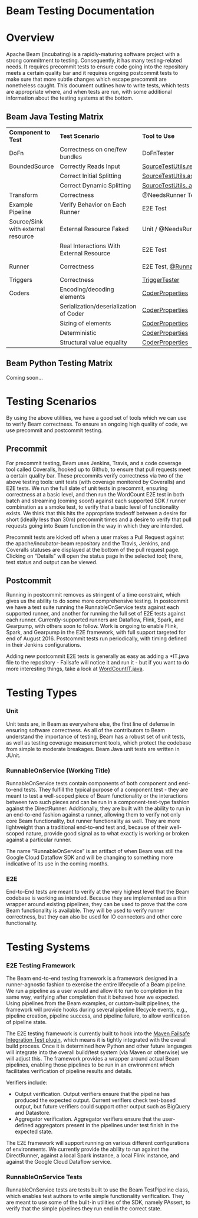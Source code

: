 # Beam Testing Documentation

# Overview

Apache Beam (incubating) is a rapidly-maturing software project with a strong commitment to testing. Consequently, it has many testing-related needs. It requires precommit tests to ensure code going into the repository meets a certain quality bar and it requires ongoing postcommit tests to make sure that more subtle changes which escape precommit are nonetheless caught. This document outlines how to write tests, which tests are appropriate where, and when tests are run, with some additional information about the testing systems at the bottom.

## Beam Java Testing Matrix


<table>
  <tr>
   <td><strong>Component to Test</strong>
   </td>
   <td><strong>Test Scenario</strong>
   </td>
   <td><strong>Tool to Use</strong>
   </td>
   <td><strong>Link to Example</strong>
   </td>
  </tr>
  <tr>
   <td>DoFn
   </td>
   <td>Correctness on one/few bundles
   </td>
   <td>DoFnTester
   </td>
   <td><a href="https://github.com/apache/incubator-beam/blob/master/sdks/java/io/google-cloud-platform/src/test/java/org/apache/beam/sdk/io/gcp/bigquery/BigQueryIOTest.java#L1325">BigQueryIOTest</a>
   </td>
  </tr>
  <tr>
   <td>BoundedSource
   </td>
   <td>Correctly Reads Input
   </td>
   <td><a href="https://github.com/apache/incubator-beam/blob/master/sdks/java/core/src/main/java/org/apache/beam/sdk/testing/SourceTestUtils.java#L128">SourceTestUtils.readFromSource</a>
   </td>
   <td><a href="https://github.com/apache/incubator-beam/blob/84a0dd1714028370befa80dea16f720edce05252/sdks/java/core/src/test/java/org/apache/beam/sdk/io/TextIOTest.java#L972">TextIOTest</a>
   </td>
  </tr>
  <tr>
   <td>
   </td>
   <td>Correct Initial Splitting
   </td>
   <td><a href="https://github.com/apache/incubator-beam/blob/master/sdks/java/core/src/main/java/org/apache/beam/sdk/testing/SourceTestUtils.java#L201">SourceTestUtils.assertSourcesEqualReferenceSource</a>
   </td>
   <td><a href="https://github.com/apache/incubator-beam/blob/8b1e64a668489297e11926124c4eee6c8f69a3a7/sdks/java/io/google-cloud-platform/src/test/java/org/apache/beam/sdk/io/gcp/bigtable/BigtableIOTest.java#L339">BigtableTest</a>
   </td>
  </tr>
  <tr>
   <td>
   </td>
   <td>Correct Dynamic Splitting
   </td>
   <td><a href="https://github.com/apache/incubator-beam/blob/master/sdks/java/core/src/main/java/org/apache/beam/sdk/testing/SourceTestUtils.java#L541">SourceTestUtils. assertSplitAtFractionExhaustive</a>
   </td>
   <td><a href="https://github.com/apache/incubator-beam/blob/84a0dd1714028370befa80dea16f720edce05252/sdks/java/core/src/test/java/org/apache/beam/sdk/io/TextIOTest.java#L1021">TextIOTest</a>
   </td>
  </tr>
  <tr>
   <td>Transform
   </td>
   <td>Correctness
   </td>
   <td>@NeedsRunner Test
   </td>
   <td><a href="https://github.com/apache/incubator-beam/blob/master/sdks/java/core/src/test/java/org/apache/beam/sdk/transforms/ParDoTest.java#L1199">ParDoTest</a>
   </td>
  </tr>
  <tr>
   <td>Example Pipeline
   </td>
   <td>Verify Behavior on Each Runner
   </td>
   <td>E2E Test
   </td>
   <td><a href="https://github.com/apache/incubator-beam/blob/master/examples/java/src/test/java/org/apache/beam/examples/WordCountIT.java#L76">WordCountIT</a>
   </td>
  </tr>
  <tr>
   <td>Source/Sink with external resource
   </td>
   <td>External Resource Faked
   </td>
   <td>Unit / @NeedsRunner Test
   </td>
   <td><a href="https://github.com/apache/incubator-beam/blob/84a0dd1714028370befa80dea16f720edce05252/sdks/java/io/google-cloud-platform/src/test/java/org/apache/beam/sdk/io/gcp/bigtable/BigtableIOTest.java#L646">FakeBigtableService in BigtableTest</a>
   </td>
  </tr>
  <tr>
   <td>
   </td>
   <td>Real Interactions With External Resource
   </td>
   <td>E2E Test
   </td>
   <td><a href="https://github.com/apache/incubator-beam/blob/84a0dd1714028370befa80dea16f720edce05252/sdks/java/io/google-cloud-platform/src/test/java/org/apache/beam/sdk/io/gcp/bigtable/BigtableReadIT.java#L40">BigtableReadIT</a>
   </td>
  </tr>
  <tr>
   <td>Runner
   </td>
   <td>Correctness
   </td>
   <td>E2E Test, <a href="https://github.com/apache/incubator-beam/blob/master/runners/pom.xml#L47">@RunnableonService</a>
   </td>
   <td><a href="https://github.com/apache/incubator-beam/blob/master/examples/java/src/test/java/org/apache/beam/examples/WordCountIT.java#L78">WordCountIT</a>, <a href="https://github.com/apache/incubator-beam/blob/master/sdks/java/core/src/test/java/org/apache/beam/sdk/transforms/ParDoTest.java">ParDoTest</a>
   </td>
  </tr>
  <tr>
   <td>Triggers
   </td>
   <td>Correctness
   </td>
   <td><a href="https://github.com/apache/incubator-beam/blob/master/sdks/java/core/src/test/java/org/apache/beam/sdk/util/TriggerTester.java">TriggerTester</a>
   </td>
   <td><a href="https://github.com/apache/incubator-beam/blob/master/sdks/java/core/src/test/java/org/apache/beam/sdk/transforms/windowing/AfterWatermarkTest.java">AfterWatermarkTest</a>
   </td>
  </tr>
  <tr>
   <td>Coders
   </td>
   <td>Encoding/decoding elements
   </td>
   <td><a href="https://github.com/apache/incubator-beam/blob/master/sdks/java/core/src/main/java/org/apache/beam/sdk/testing/CoderProperties.java">CoderProperties</a>
   </td>
   <td><a href="https://github.com/apache/incubator-beam/blob/master/sdks/java/core/src/test/java/org/apache/beam/sdk/coders/NullableCoderTest.java">NullableCoderTest</a>
   </td>
  </tr>
  <tr>
   <td>
   </td>
   <td>Serialization/deserialization of Coder
   </td>
   <td><a href="https://github.com/apache/incubator-beam/blob/master/sdks/java/core/src/main/java/org/apache/beam/sdk/testing/CoderProperties.java">CoderProperties</a>
   </td>
   <td><a href="https://github.com/apache/incubator-beam/blob/master/sdks/java/core/src/test/java/org/apache/beam/sdk/coders/NullableCoderTest.java">NullableCoderTest</a>
   </td>
  </tr>
  <tr>
   <td>
   </td>
   <td>Sizing of elements
   </td>
   <td><a href="https://github.com/apache/incubator-beam/blob/master/sdks/java/core/src/main/java/org/apache/beam/sdk/testing/CoderProperties.java">CoderProperties</a>
   </td>
   <td><a href="https://github.com/apache/incubator-beam/blob/master/sdks/java/core/src/test/java/org/apache/beam/sdk/coders/NullableCoderTest.java">NullableCoderTest</a>
   </td>
  </tr>
  <tr>
   <td>
   </td>
   <td>Deterministic
   </td>
   <td><a href="https://github.com/apache/incubator-beam/blob/master/sdks/java/core/src/main/java/org/apache/beam/sdk/testing/CoderProperties.java">CoderProperties</a>
   </td>
   <td><a href="https://github.com/apache/incubator-beam/blob/master/sdks/java/core/src/test/java/org/apache/beam/sdk/coders/NullableCoderTest.java">NullableCoderTest</a>
   </td>
  </tr>
  <tr>
   <td>
   </td>
   <td>Structural value equality
   </td>
   <td><a href="https://github.com/apache/incubator-beam/blob/master/sdks/java/core/src/main/java/org/apache/beam/sdk/testing/CoderProperties.java">CoderProperties</a>
   </td>
   <td><a href="https://github.com/apache/incubator-beam/blob/master/sdks/java/core/src/test/java/org/apache/beam/sdk/coders/NullableCoderTest.java">NullableCoderTest</a>
   </td>
  </tr>
</table>


## Beam Python Testing Matrix

Coming soon...

# Testing Scenarios

By using the above utilities, we have a good set of tools which we can use to verify Beam correctness. To ensure an ongoing high quality of code, we use precommit and postcommit testing.

## Precommit

For precommit testing, Beam uses Jenkins, Travis, and a code coverage tool called Coveralls, hooked up to Github, to ensure that pull requests meet a certain quality bar. These precommits verify correctness via two of the above testing tools: unit tests (with coverage monitored by Coveralls) and E2E tests. We run the full slate of unit tests in precommit, ensuring correctness at a basic level, and then run the WordCount E2E test in both batch and streaming (coming soon!) against each supported SDK / runner combination as a smoke test, to verify that a basic level of functionality exists. We think that this hits the appropriate tradeoff between a desire for short (ideally less than 30m) precommit times and a desire to verify that pull requests going into Beam function in the way in which they are intended.

Precommit tests are kicked off when a user makes a Pull Request against the apache/incubator-beam repository and the Travis, Jenkins, and Coveralls statuses are displayed at the bottom of the pull request page. Clicking on “Details” will open the status page in the selected tool; there, test status and output can be viewed.

## Postcommit

Running in postcommit removes as stringent of a time constraint, which gives us the ability to do some more comprehensive testing. In postcommit we have a test suite running the RunnableOnService tests against each supported runner, and another for running the full set of E2E tests against each runner. Currently-supported runners are Dataflow, Flink, Spark, and Gearpump, with others soon to follow. Work is ongoing to enable Flink, Spark, and Gearpump in the E2E framework, with full support targeted for end of August 2016. Postcommit tests run periodically, with timing defined in their Jenkins configurations.

Adding new postcommit E2E tests is generally as easy as adding a *IT.java file to the repository - Failsafe will notice it and run it - but if you want to do more interesting things, take a look at [WordCountIT.java](https://github.com/apache/incubator-beam/blob/master/examples/java/src/test/java/org/apache/beam/examples/WordCountIT.java).

# Testing Types

### Unit

Unit tests are, in Beam as everywhere else, the first line of defense in ensuring software correctness. As all of the contributors to Beam understand the importance of testing, Beam has a robust set of unit tests, as well as testing coverage measurement tools, which protect the codebase from simple to moderate breakages. Beam Java unit tests are written in JUnit.

### RunnableOnService (Working Title)

RunnableOnService tests contain components of both component and end-to-end tests. They fulfill the typical purpose of a component test - they are meant to test a well-scoped piece of Beam functionality or the interactions between two such pieces and can be run in a component-test-type fashion against the DirectRunner. Additionally, they are built with the ability to run in an end-to-end fashion against a runner, allowing them to verify not only core Beam functionality, but runner functionality as well. They are more lightweight than a traditional end-to-end test and, because of their well-scoped nature, provide good signal as to what exactly is working or broken against a particular runner.

The name “RunnableOnService” is an artifact of when Beam was still the Google Cloud Dataflow SDK and will be changing to something more indicative of its use in the coming months.

### E2E

End-to-End tests are meant to verify at the very highest level that the Beam codebase is working as intended. Because they are implemented as a thin wrapper around existing pipelines, they can be used to prove that the core Beam functionality is available. They will be used to verify runner correctness, but they can also be used for IO connectors and other core functionality.

# Testing Systems

### E2E Testing Framework

The Beam end-to-end testing framework is a framework designed in a runner-agnostic fashion to exercise the entire lifecycle of a Beam pipeline. We run a pipeline as a user would and allow it to run to completion in the same way, verifying after completion that it behaved how we expected. Using pipelines from the Beam examples, or custom-built pipelines, the framework will provide hooks during several pipeline lifecycle events, e.g., pipeline creation, pipeline success, and pipeline failure, to allow verification of pipeline state.

The E2E testing framework is currently built to hook into the [Maven Failsafe Integration Test plugin](http://maven.apache.org/surefire/maven-failsafe-plugin/), which means it is tightly integrated with the overall build process. Once it is determined how Python and other future languages will integrate into the overall build/test system (via Maven or otherwise) we will adjust this. The framework provides a wrapper around actual Beam pipelines, enabling those pipelines to be run in an environment which facilitates verification of pipeline results and details.

Verifiers include:



*   Output verification. Output verifiers ensure that the pipeline has produced the expected output. Current verifiers check text-based output, but future verifiers could support other output such as BigQuery and Datastore.
*   Aggregator verification. Aggregator verifiers ensure that the user-defined aggregators present in the pipelines under test finish in the expected state.

The E2E framework will support running on various different configurations of environments. We currently provide the ability to run against the DirectRunner, against a local Spark instance, a local Flink instance, and against the Google Cloud Dataflow service.

### RunnableOnService Tests

RunnableOnService tests are tests built to use the Beam TestPipeline class, which enables test authors to write simple functionality verification. They are meant to use some of the built-in utilities of the SDK, namely PAssert, to verify that the simple pipelines they run end in the correct state.

